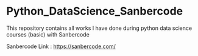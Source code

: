 # Python_DataScience_Sanbercode
This repository contains all works I have done during python data science courses (basic) with Sanbercode

Sanbercode Link : https://sanbercode.com/






